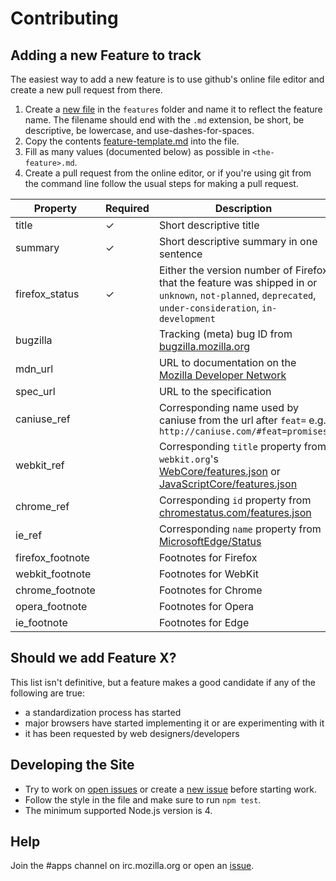 # Contributing

## Adding a new Feature to track

The easiest way to add a new feature is to use github's online file editor and create a new pull request from there.

1. Create a [new file](https://github.com/mozilla/platform-status/new/master/features) in the `features` folder and name it to reflect the feature name. The filename should end with the `.md` extension, be short, be descriptive, be lowercase, and use-dashes-for-spaces.
1. Copy the contents [feature-template.md](https://github.com/mozilla/platform-status/blob/master/feature-template.md) into the file.
1. Fill as many values (documented below) as possible in `<the-feature>.md`.
1. Create a pull request from the online editor, or if you're using git from the command line follow the usual steps for making a pull request.

| Property | Required | Description |
|----------|----------|-------------|
| title | ✓ | Short descriptive title |
| summary | ✓ | Short descriptive summary in one sentence |
| firefox_status | ✓        | Either the version number of Firefox that the feature was shipped in or `unknown`, `not-planned`, `deprecated`, `under-consideration`, `in-development` |
| bugzilla | | Tracking (meta) bug ID from [bugzilla.mozilla.org](https://bugzilla.mozilla.org/) |
| mdn_url | | URL to documentation on the [Mozilla Developer Network](https://developer.mozilla.org/) |
| spec_url | | URL to the specification |
| caniuse_ref | | Corresponding name used by caniuse from the url after `feat=` e.g. `http://caniuse.com/#feat=promises` |
| webkit_ref | | Corresponding `title` property from `webkit.org`'s [WebCore/features.json](https://svn.webkit.org/repository/webkit/trunk/Source/WebCore/features.json) or [JavaScriptCore/features.json](https://svn.webkit.org/repository/webkit/trunk/Source/JavaScriptCore/features.json) |
| chrome_ref | | Corresponding `id` property from [chromestatus.com/features.json](https://www.chromestatus.com/features.json) |
| ie_ref | | Corresponding `name` property from [MicrosoftEdge/Status](https://raw.githubusercontent.com/MicrosoftEdge/Status/production/status.json) |
| firefox_footnote | | Footnotes for Firefox |
| webkit_footnote | | Footnotes for WebKit |
| chrome_footnote | | Footnotes for Chrome |
| opera_footnote | | Footnotes for Opera |
| ie_footnote | | Footnotes for Edge |

## Should we add Feature X?

This list isn't definitive, but a feature makes a good candidate if any of the following are true:

* a standardization process has started
* major browsers have started implementing it or are experimenting with it
* it has been requested by web designers/developers

## Developing the Site

* Try to work on [open issues](https://github.com/mozilla/platform-status/issues) or create a [new issue](https://github.com/mozilla/platform-status/issues/new) before starting work.
* Follow the style in the file and make sure to run `npm test`.
* The minimum supported Node.js version is 4.

## Help

Join the #apps channel on irc.mozilla.org or open an [issue](https://github.com/mozilla/platform-status/issues).
